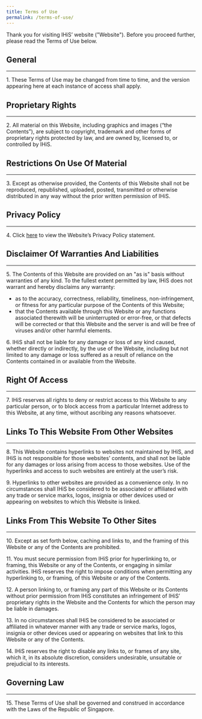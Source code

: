 ```yaml
---
title: Terms of Use
permalink: /terms-of-use/
---
```

Thank you for visiting IHiS’ website ("Website"). Before you proceed further, please read the Terms of Use below.

## General
------------------

1\. These Terms of Use may be changed from time to time, and the version appearing here at each instance of access shall apply.

## Proprietary Rights
------------------

2\. All material on this Website, including graphics and images (“the Contents”), are subject to copyright, trademark and other forms of proprietary rights protected by law, and are owned by, licensed to, or controlled by IHiS.

## Restrictions On Use Of Material
-------------------------------

3\. Except as otherwise provided, the Contents of this Website shall not be reproduced, republished, uploaded, posted, transmitted or otherwise distributed in any way without the prior written permission of IHiS.

## Privacy Policy
--------------

4\. Click [here](https://www.ihis.com.sg/Privacy_Policy/Pages/Privacy_Statement.aspx) to view the Website’s Privacy Policy statement.

## Disclaimer Of Warranties And Liabilities
----------------------------------------

5\. The Contents of this Website are provided on an "as is" basis without warranties of any kind. To the fullest extent permitted by law, IHiS does not warrant and hereby disclaims any warranty:

*   as to the accuracy, correctness, reliability, timeliness, non-infringement, or fitness for any particular purpose of the Contents of this Website;
*   that the Contents available through this Website or any functions associated therewith will be uninterrupted or error-free, or that defects will be corrected or that this Website and the server is and will be free of viruses and/or other harmful elements.

6\. IHiS shall not be liable for any damage or loss of any kind caused, whether directly or indirectly, by the use of the Website, including but not limited to any damage or loss suffered as a result of reliance on the Contents contained in or available from the Website.

## Right Of Access
---------------

7\. IHiS reserves all rights to deny or restrict access to this Website to any particular person, or to block access from a particular Internet address to this Website, at any time, without ascribing any reasons whatsoever.

## Links To This Website From Other Websites
-----------------------------------------

8\. This Website contains hyperlinks to websites not maintained by IHiS, and IHiS is not responsible for those websites’ contents, and shall not be liable for any damages or loss arising from access to those websites. Use of the hyperlinks and access to such websites are entirely at the user’s risk.

9\. Hyperlinks to other websites are provided as a convenience only. In no circumstances shall IHiS be considered to be associated or affiliated with any trade or service marks, logos, insignia or other devices used or appearing on websites to which this Website is linked.

## Links From This Website To Other Sites
--------------------------------------

10\. Except as set forth below, caching and links to, and the framing of this Website or any of the Contents are prohibited.

11\. You must secure permission from IHiS prior for hyperlinking to, or framing, this Website or any of the Contents, or engaging in similar activities. IHiS reserves the right to impose conditions when permitting any hyperlinking to, or framing, of this Website or any of the Contents.

12\. A person linking to, or framing any part of this Website or its Contents without prior permission from IHiS constitutes an infringement of IHiS’ proprietary rights in the Website and the Contents for which the person may be liable in damages.

13\. In no circumstances shall IHiS be considered to be associated or affiliated in whatever manner with any trade or service marks, logos, insignia or other devices used or appearing on websites that link to this Website or any of the Contents.

14\. IHiS reserves the right to disable any links to, or frames of any site, which it, in its absolute discretion, considers undesirable, unsuitable or prejudicial to its interests.

## Governing Law
-------------

15\. These Terms of Use shall be governed and construed in accordance with the Laws of the Republic of Singapore.